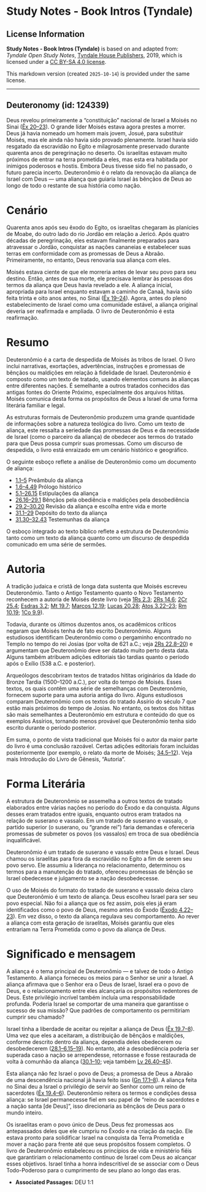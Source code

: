 # Study Notes - Book Intros (Tyndale)

## License Information

**Study Notes - Book Intros (Tyndale)** is based on and adapted from: _Tyndale Open Study Notes_, [Tyndale House Publishers](https://tyndaleopenresources.com/), 2019, which is licensed under a [CC BY-SA 4.0 license](https://creativecommons.org/licenses/by-sa/4.0/legalcode.en).

This markdown version (created `2025-10-14`) is provided under the same license.



--------------------------------

## Deuteronomy (id: 124339)

Deus revelou primeiramente a “constituição” nacional de Israel a Moisés no Sinai ([Êx 20–23](https://ref.ly/Exod20:1-Exod23:33)). O grande líder Moisés estava agora prestes a morrer. Deus já havia nomeado um homem mais jovem, Josué, para substituir Moisés, mas ele ainda não havia sido provado plenamente. Israel havia sido resgatado da escravidão no Egito e milagrosamente preservado durante quarenta anos de peregrinação no deserto. Os israelitas estavam muito próximos de entrar na terra prometida a eles, mas esta era habitada por inimigos poderosos e hostis. Embora Deus tivesse sido fiel no passado, o futuro parecia incerto. Deuteronômio é o relato da renovação da aliança de Israel com Deus — uma aliança que guiaria Israel às bênçãos de Deus ao longo de todo o restante de sua história como nação.

Cenário
=======

Quarenta anos após seu êxodo do Egito, os israelitas chegaram às planícies de Moabe, do outro lado do rio Jordão em relação a Jericó. Após quatro décadas de peregrinação, eles estavam finalmente preparados para atravessar o Jordão, conquistar as nações cananeias e estabelecer suas terras em conformidade com as promessas de Deus a Abraão. Primeiramente, no entanto, Deus renovaria sua aliança com eles.

Moisés estava ciente de que ele morreria antes de levar seu povo para seu destino. Então, antes de sua morte, ele precisava lembrar às pessoas dos termos da aliança que Deus havia revelado a ele. A aliança inicial, apropriada para Israel enquanto estavam a caminho de Canaã, havia sido feita trinta e oito anos antes, no Sinai ([Êx 19–24](https://ref.ly/Exod19:1-Exod24:18)). Agora, antes do pleno estabelecimento de Israel como uma comunidade estável, a aliança original deveria ser reafirmada e ampliada. O livro de Deuteronômio é esta reafirmação.

Resumo
======

Deuteronômio é a carta de despedida de Moisés às tribos de Israel. O livro inclui narrativas, exortações, advertências, instruções e promessas de bênçãos ou maldições em relação à fidelidade de Israel. Deuteronômio é composto como um texto de tratado, usando elementos comuns às alianças entre diferentes nações. É semelhante a outros tratados conhecidos das antigas fontes do Oriente Próximo, especialmente dos arquivos hititas. Moisés comunica desta forma os propósitos de Deus a Israel de uma forma literária familiar e legal.

As estruturas formais de Deuteronômio produzem uma grande quantidade de informações sobre a natureza teológica do livro. Como um texto de aliança, este ressalta a seriedade das promessas de Deus e da necessidade de Israel (como o parceiro da aliança) de obedecer aos termos do tratado para que Deus possa cumprir suas promessas. Como um discurso de despedida, o livro está enraizado em um cenário histórico e geográfico.

O seguinte esboço reflete a análise de Deuteronômio como um documento de aliança:

* [1\.1–5](https://ref.ly/Deut1:1-Deut1:5) Preâmbulo da aliança
* [1\.6–4\.49](https://ref.ly/Deut1:6-Deut4:49) Prólogo histórico
* [5\.1–26\.15](https://ref.ly/Deut5:1-Deut26:15) Estipulações da aliança
* [26\.16–29\.1](https://ref.ly/Deut26:16-Deut29:1) Bênçãos pela obediência e maldições pela desobediência
* [29\.2–30\.20](https://ref.ly/Deut29:2-Deut30:20) Revisão da aliança e escolha entre vida e morte
* [31\.1–29](https://ref.ly/Deut31:1-Deut31:29) Depósito do texto da aliança
* [31\.30–32\.43](https://ref.ly/Deut31:30-Deut32:43) Testemunhas da aliança

O esboço integrado ao texto bíblico reflete a estrutura de Deuteronômio tanto como um texto da aliança quanto como um discurso de despedida comunicado em uma série de sermões.

Autoria
=======

A tradição judaica e cristã de longa data sustenta que Moisés escreveu Deuteronômio. Tanto o Antigo Testamento quanto o Novo Testamento reconhecem a autoria de Moisés deste livro (veja [1Rs 2\.3](https://ref.ly/1Kgs2:3); [2Rs 14\.6](https://ref.ly/2Kgs14:6); [2Cr 25\.4](https://ref.ly/2Chr25:4); [Esdras 3\.2](https://ref.ly/Ezra3:2); [Mt 19\.7](https://ref.ly/Matt19:7); [Marcos 12\.19](https://ref.ly/Mark12:19); [Lucas 20\.28](https://ref.ly/Luke20:28); [Atos 3\.22–23](https://ref.ly/Acts3:22-Acts3:23); [Rm 10\.19](https://ref.ly/Rom10:19); [1Co 9\.9](https://ref.ly/1Cor9:9)).

Todavia, durante os últimos duzentos anos, os acadêmicos críticos negaram que Moisés tenha de fato escrito Deuteronômio. Alguns estudiosos identificam Deuteronômio como o pergaminho encontrado no Templo no tempo do rei Josias (por volta de 621 a.C.; veja [2Rs 22\.8–20](https://ref.ly/2Kgs22:8-2Kgs22:20)) e argumentam que Deuteronômio deve ser datado muito perto desta data. Alguns também atribuem adições editoriais tão tardias quanto o período após o Exílio (538 a.C. e posterior).

Arqueólogos descobriram textos de tratados hititas originários da Idade do Bronze Tardia (1500–1200 a.C.), por volta do tempo de Moisés. Esses textos, os quais contêm uma série de semelhanças com Deuteronômio, fornecem suporte para uma autoria antiga do livro. Alguns estudiosos comparam Deuteronômio com os textos do tratado Assírio do século 7 que estão mais próximos do tempo de Josias. No entanto, os textos dos hititas são mais semelhantes a Deuteronômio em estrutura e conteúdo do que os exemplos Assírios, tornando menos provável que Deuteronômio tenha sido escrito durante o período posterior.

Em suma, o ponto de vista tradicional que Moisés foi o autor da maior parte do livro é uma conclusão razoável. Certas adições editoriais foram incluídas posteriormente (por exemplo, o relato da morte de Moisés; [34\.5–12](https://ref.ly/Deut34:5-Deut34:12)). Veja mais Introdução do Livro de Gênesis, “Autoria”.

Forma Literária
===============

A estrutura de Deuteronômio se assemelha a outros textos de tratado elaborados entre várias nações no período do Êxodo e da conquista. Alguns desses eram tratados entre iguais, enquanto outros eram tratados na relação de suserano e vassalo. Em um tratado de suserano e vassalo, o partido superior (o suserano, ou “grande rei”) faria demandas e ofereceria promessas de submeter os povos (os vassalos) em troca de sua obediência inqualificável.

Deuteronômio é um tratado de suserano e vassalo entre Deus e Israel. Deus chamou os israelitas para fora da escravidão no Egito a fim de serem seu povo servo. Ele assumiu a liderança no relacionamento, determinou os termos para a manutenção do tratado, ofereceu promessas de bênção se Israel obedecesse e julgamento se a nação desobedecesse.

O uso de Moisés do formato do tratado de suserano e vassalo deixa claro que Deuteronômio é um texto de aliança. Deus escolheu Israel para ser seu povo especial. Não foi a aliança que os fez assim, pois eles já eram identificados como o povo de Deus, mesmo antes do Êxodo ([Êxodo 4\.22–23](https://ref.ly/Exod4:22-Exod4:23)). Em vez disso, o texto da aliança regulava seu comportamento. Ao rever a aliança com esta geração de israelitas, Moisés garantiu que eles entrariam na Terra Prometida como o povo da aliança de Deus.

Significado e mensagem
======================

A aliança é o tema principal de Deuteronômio — e talvez de todo o Antigo Testamento. A aliança forneceu os meios para o Senhor se unir a Israel. A aliança afirmava que o Senhor era o Deus de Israel, Israel era o povo de Deus, e o relacionamento entre eles alcançaria os propósitos redentores de Deus. Este privilégio incrível também incluía uma responsabilidade profunda. Poderia Israel se comportar de uma maneira que garantisse o sucesso de sua missão? Que padrões de comportamento os permitiriam cumprir seu chamado?

Israel tinha a liberdade de aceitar ou rejeitar a aliança de Deus ([Êx 19\.7–8](https://ref.ly/Exod19:7-Exod19:8)). Uma vez que eles a aceitaram, a distribuição de bênçãos e maldições, conforme descrito dentro da aliança, dependia deles obedecerem ou desobedecerem ([28\.1–6](https://ref.ly/Deut28:1-Deut28:6),[15–19](https://ref.ly/Deut28:15-Deut28:19)). No entanto, até a desobediência poderia ser superada caso a nação se arrependesse, retornasse e fosse restaurada de volta à comunhão da aliança ([30\.1–10](https://ref.ly/Deut30:1-Deut30:10); veja também [Lv 26\.40–45](https://ref.ly/Lev26:40-Lev26:45)).

Esta aliança não fez Israel o povo de Deus; a promessa de Deus a Abraão de uma descendência nacional já havia feito isso ([Gn 17\.1–8](https://ref.ly/Gen17:1-Gen17:8)). A aliança feita no Sinai deu a Israel o privilégio de servir ao Senhor como um reino de sacerdotes ([Êx 19\.4–6](https://ref.ly/Exod19:4-Exod19:6)). Deuteronômio reitera os termos e condições dessa aliança: se Israel permanecesse fiel em seu papel de “reino de sacerdotes e a nação santa \[de Deus]”, isso direcionaria as bênçãos de Deus para o mundo inteiro.

Os israelitas eram o povo único de Deus. Deus fez promessas aos antepassados deles que ele cumpriu no Êxodo e na criação da nação. Ele estava pronto para solidificar Israel na conquista da Terra Prometida e mover a nação para frente até que seus propósitos fossem completos. O livro de Deuteronômio estabeleceu os princípios de vida e ministério fiéis que garantiriam o relacionamento contínuo de Israel com Deus ao alcançar esses objetivos. Israel tinha a honra indescritível de se associar com o Deus Todo\-Poderoso para o cumprimento de seu plano ao longo das eras.

* **Associated Passages:** DEU 1:1

